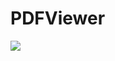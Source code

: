 # PDFViewer
[![](https://jitpack.io/v/Duylt19/PDFViewer.svg)](https://jitpack.io/#Duylt19/PDFViewer)